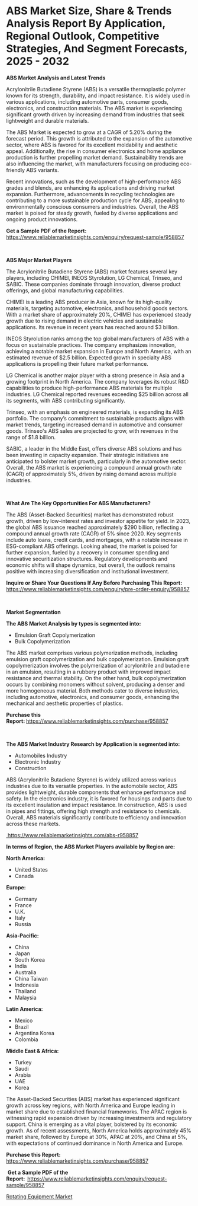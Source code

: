 <p><h1>ABS Market Size, Share & Trends Analysis Report By Application, Regional Outlook, Competitive Strategies, And Segment Forecasts, 2025 - 2032</h1></p><p><strong>ABS Market Analysis and Latest Trends</strong></p>
<p><p>Acrylonitrile Butadiene Styrene (ABS) is a versatile thermoplastic polymer known for its strength, durability, and impact resistance. It is widely used in various applications, including automotive parts, consumer goods, electronics, and construction materials. The ABS market is experiencing significant growth driven by increasing demand from industries that seek lightweight and durable materials.</p><p>The ABS Market is expected to grow at a CAGR of 5.20% during the forecast period. This growth is attributed to the expansion of the automotive sector, where ABS is favored for its excellent moldability and aesthetic appeal. Additionally, the rise in consumer electronics and home appliance production is further propelling market demand. Sustainability trends are also influencing the market, with manufacturers focusing on producing eco-friendly ABS variants.</p><p>Recent innovations, such as the development of high-performance ABS grades and blends, are enhancing its applications and driving market expansion. Furthermore, advancements in recycling technologies are contributing to a more sustainable production cycle for ABS, appealing to environmentally conscious consumers and industries. Overall, the ABS market is poised for steady growth, fueled by diverse applications and ongoing product innovations.</p></p>
<p><strong>Get a Sample PDF of the Report:&nbsp;</strong> <a href="https://www.reliablemarketinsights.com/enquiry/request-sample/958857?utm_campaign=2481&utm_medium=2&utm_source=Github&utm_content=ia&utm_term=15022025&utm_id=abs">https://www.reliablemarketinsights.com/enquiry/request-sample/958857</a></p>
<p>&nbsp;</p>
<p><strong>ABS Major Market Players</strong></p>
<p><p>The Acrylonitrile Butadiene Styrene (ABS) market features several key players, including CHIMEI, INEOS Styrolution, LG Chemical, Trinseo, and SABIC. These companies dominate through innovation, diverse product offerings, and global manufacturing capabilities. </p><p>CHIMEI is a leading ABS producer in Asia, known for its high-quality materials, targeting automotive, electronics, and household goods sectors. With a market share of approximately 20%, CHIMEI has experienced steady growth due to rising demand in electric vehicles and sustainable applications. Its revenue in recent years has reached around $3 billion.</p><p>INEOS Styrolution ranks among the top global manufacturers of ABS with a focus on sustainable practices. The company emphasizes innovation, achieving a notable market expansion in Europe and North America, with an estimated revenue of $2.5 billion. Expected growth in specialty ABS applications is propelling their future market performance.</p><p>LG Chemical is another major player with a strong presence in Asia and a growing footprint in North America. The company leverages its robust R&D capabilities to produce high-performance ABS materials for multiple industries. LG Chemical reported revenues exceeding $25 billion across all its segments, with ABS contributing significantly.</p><p>Trinseo, with an emphasis on engineered materials, is expanding its ABS portfolio. The company’s commitment to sustainable products aligns with market trends, targeting increased demand in automotive and consumer goods. Trinseo's ABS sales are projected to grow, with revenues in the range of $1.8 billion.</p><p>SABIC, a leader in the Middle East, offers diverse ABS solutions and has been investing in capacity expansion. Their strategic initiatives are anticipated to bolster market growth, particularly in the automotive sector. Overall, the ABS market is experiencing a compound annual growth rate (CAGR) of approximately 5%, driven by rising demand across multiple industries.</p></p>
<p>&nbsp;</p>
<p><strong>What Are The Key Opportunities For ABS Manufacturers?</strong></p>
<p><p>The ABS (Asset-Backed Securities) market has demonstrated robust growth, driven by low-interest rates and investor appetite for yield. In 2023, the global ABS issuance reached approximately $290 billion, reflecting a compound annual growth rate (CAGR) of 5% since 2020. Key segments include auto loans, credit cards, and mortgages, with a notable increase in ESG-compliant ABS offerings. Looking ahead, the market is poised for further expansion, fueled by a recovery in consumer spending and innovative securitization structures. Regulatory developments and economic shifts will shape dynamics, but overall, the outlook remains positive with increasing diversification and institutional investment.</p></p>
<p><strong>Inquire or Share Your Questions If Any Before Purchasing This Report:</strong> <a href="https://www.reliablemarketinsights.com/enquiry/pre-order-enquiry/958857?utm_campaign=2481&utm_medium=2&utm_source=Github&utm_content=ia&utm_term=15022025&utm_id=abs">https://www.reliablemarketinsights.com/enquiry/pre-order-enquiry/958857</a></p>
<p>&nbsp;</p>
<p><strong>Market Segmentation</strong></p>
<p><strong>The ABS Market Analysis by types is segmented into:</strong></p>
<p><ul><li>Emulsion Graft Copolymerization</li><li>Bulk Copolymerization</li></ul></p>
<p><p>The ABS market comprises various polymerization methods, including emulsion graft copolymerization and bulk copolymerization. Emulsion graft copolymerization involves the polymerization of acrylonitrile and butadiene in an emulsion, resulting in a rubbery product with improved impact resistance and thermal stability. On the other hand, bulk copolymerization occurs by combining monomers without solvent, producing a denser and more homogeneous material. Both methods cater to diverse industries, including automotive, electronics, and consumer goods, enhancing the mechanical and aesthetic properties of plastics.</p></p>
<p><strong>Purchase this Report:&nbsp;</strong><a href="https://www.reliablemarketinsights.com/purchase/958857?utm_campaign=2481&utm_medium=2&utm_source=Github&utm_content=ia&utm_term=15022025&utm_id=abs">https://www.reliablemarketinsights.com/purchase/958857</a></p>
<p>&nbsp;</p>
<p><strong>The ABS Market Industry Research by Application is segmented into:</strong></p>
<p><ul><li>Automobiles Industry</li><li>Electronic Industry</li><li>Construction</li></ul></p>
<p><p>ABS (Acrylonitrile Butadiene Styrene) is widely utilized across various industries due to its versatile properties. In the automobile sector, ABS provides lightweight, durable components that enhance performance and safety. In the electronics industry, it is favored for housings and parts due to its excellent insulation and impact resistance. In construction, ABS is used in pipes and fittings, offering high strength and resistance to chemicals. Overall, ABS materials significantly contribute to efficiency and innovation across these markets.</p></p>
<p><a href="https://www.reliablemarketinsights.com/abs-r958857?utm_campaign=2481&utm_medium=2&utm_source=Github&utm_content=ia&utm_term=15022025&utm_id=abs">&nbsp;https://www.reliablemarketinsights.com/abs-r958857</a></p>
<p><strong>In terms of Region, the ABS Market Players available by Region are:</strong></p>
<p>
    <p> <strong> North America: </strong>
        <ul>
            <li>United States</li>
            <li>Canada</li>
        </ul>
        </p> 
    <p> <strong> Europe: </strong>
        <ul>
            <li>Germany</li>
            <li>France</li>
            <li>U.K.</li>
            <li>Italy</li>
            <li>Russia</li>
        </ul>
        </p> 
    <p> <strong> Asia-Pacific: </strong>
        <ul>
            <li>China</li>
            <li>Japan</li>
            <li>South Korea</li>
            <li>India</li>
            <li>Australia</li>
            <li>China Taiwan</li>
            <li>Indonesia</li>
            <li>Thailand</li>
            <li>Malaysia</li>
        </ul>
        </p> 
    <p> <strong> Latin America: </strong>
        <ul>
            <li>Mexico</li>
            <li>Brazil</li>
            <li>Argentina Korea</li>
            <li>Colombia</li>
        </ul>
        </p> 
    <p> <strong> Middle East & Africa: </strong>
        <ul>
            <li>Turkey</li>
            <li>Saudi</li>
            <li>Arabia</li>
            <li>UAE</li>
            <li>Korea</li>
        </ul>
    </p>
    </p>
<p><p>The Asset-Backed Securities (ABS) market has experienced significant growth across key regions, with North America and Europe leading in market share due to established financial frameworks. The APAC region is witnessing rapid expansion driven by increasing investments and regulatory support. China is emerging as a vital player, bolstered by its economic growth. As of recent assessments, North America holds approximately 45% market share, followed by Europe at 30%, APAC at 20%, and China at 5%, with expectations of continued dominance in North America and Europe.</p></p>
<p><strong>Purchase this Report: </strong><a href="https://www.reliablemarketinsights.com/purchase/958857?utm_campaign=2481&utm_medium=2&utm_source=Github&utm_content=ia&utm_term=15022025&utm_id=abs">https://www.reliablemarketinsights.com/purchase/958857</a></p>
<p>&nbsp;<strong>Get a Sample PDF of the Report:&nbsp;&nbsp;</strong><a href="https://www.reliablemarketinsights.com/enquiry/request-sample/958857?utm_campaign=2481&utm_medium=2&utm_source=Github&utm_content=ia&utm_term=15022025&utm_id=abs">https://www.reliablemarketinsights.com/enquiry/request-sample/958857</a></p>
<p><strong></strong></p>
<p><p><a href="https://github.com/nabadeneme/Market-Research-Report-List-1/blob/main/rotating-equipment-market.md?utm_campaign=2481&utm_medium=2&utm_source=Github&utm_content=ia&utm_term=15022025&utm_id=abs">Rotating Equipment Market</a></p></p>